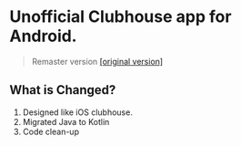 # Unofficial Clubhouse app for Android.
> Remaster version [[original version]](https://github.com/grishka/Houseclub)

## What is Changed?
1. Designed like iOS clubhouse.
2. Migrated Java to Kotlin
3. Code clean-up
